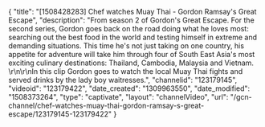 {
    "title": "[1508428283] Chef watches Muay Thai - Gordon Ramsay's Great Escape",
    "description": "From season 2 of Gordon's Great Escape. For the second series, Gordon goes back on the road doing what he loves most: searching out the best food in the world and testing himself in extreme and demanding situations. This time he's not just taking on one country, his appetite for adventure will take him through four of South East Asia's most exciting culinary destinations: Thailand, Cambodia, Malaysia and Vietnam. \r\n\r\nIn this clip Gordon goes to watch the local Muay Thai fights and served drinks by the lady boy waitresses.",
    "channelid": "123179145",
    "videoid": "123179422",
    "date_created": "1309963550",
    "date_modified": "1508373264",
    "type": "captivate",
    "layout": "channelVideo",
    "url": "\/gcn-channel\/chef-watches-muay-thai-gordon-ramsay-s-great-escape\/123179145-123179422"
}